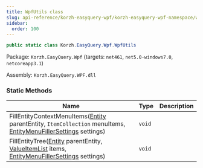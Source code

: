 ```yaml
---
title: WpfUtils class
slug: api-reference/korzh-easyquery-wpf/korzh-easyquery-wpf-namespace/wpfutils-class
sidebar:
  order: 100
---
```


```csharp
public static class Korzh.EasyQuery.Wpf.WpfUtils

```
Package: `Korzh.EasyQuery.Wpf` (targets: `net461`, `net5.0-windows7.0`, `netcoreapp3.1`)

Assembly: `Korzh.EasyQuery.WPF.dll`

### Static Methods

| Name | Type | Description | 
| --- | --- | --- | 
| FillEntityContextMenuItems([Entity](/easyquery/docs/api-reference/korzh-easyquery/korzh-easyquery-namespace/entity-class) parentEntity, `ItemCollection` menuItems, [EntityMenuFillerSettings](/easyquery/docs/api-reference/korzh-easyquery-wpf/korzh-easyquery-wpf-namespace/entitymenufillersettings-class) settings) | `void` |  | 
| FillEntityTree([Entity](/easyquery/docs/api-reference/korzh-easyquery/korzh-easyquery-namespace/entity-class) parentEntity, [ValueItemList](/easyquery/docs/api-reference/korzh-easyquery-wpf/korzh-easyquery-wpf-namespace/valueitemlist-class) items, [EntityMenuFillerSettings](/easyquery/docs/api-reference/korzh-easyquery-wpf/korzh-easyquery-wpf-namespace/entitymenufillersettings-class) settings) | `void` |  |
